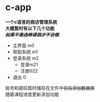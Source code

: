 # c-app
**一个c语言的商店管理系统**  
**大概暂时有以下几个功能**  
***~~如果不是选修课我才不会做~~***
+ 主界面 m0
+ 帮助系统 m1
+ 登录系统 m2
  + 登录m21
  + 注册022
+ 退出 0 

账号和密码暂时储存在文件中~~日后添加数据库~~  
随着课程进度更新添加功能